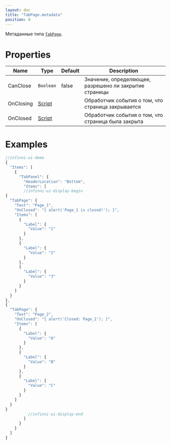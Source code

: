 ```yaml
---
layout: doc
title: "TabPage.metadata"
position: 0
---
```


Метаданные типа [`TabPage`](../).

# Properties

|Name|Type|Default|Description|
|----|----|-------|-----------|
|CanClose|`Boolean`|false|Значение, определяющее, разрешено ли закрытие страницы|
|OnClosing|[Script](../../../../Core/Script/)| |Обработчик события о том, что страница закрывается|
|OnClosed|[Script](../../../../Core/Script/)| |Обработчик события о том, что страница была закрыта|

# Examples

```js
//infinni-ui-demo
{
  "Items": [
    {
      "TabPanel": {
        "HeaderLocation": "Bottom",
        "Items": [
        //infinni-ui-display-begin
{
  "TabPage": {
    "Text": "Page_1",
    "OnClosed": "{ alert('Page_1 is closed!'); }",
    "Items": [
      {
        "Label": {
          "Value": "1"
        }
      },
      {
        "Label": {
          "Value": "2"
        }
      },
      {
        "Label": {
          "Value": "3"
        }
      }
    ]
  }
},
{
  "TabPage": {
    "Text": "Page_2",
    "OnClosed": "{ alert('Closed: Page_2'); }",
    "Items": [
      {
        "Label": {
          "Value": "A"
        }
      },
      {
        "Label": {
          "Value": "B"
        }
      },
      {
        "Label": {
          "Value": "C"
        }
      }
    ]
  }
}
          //infinni-ui-display-end
        ]
      }
    }    
  ]
}
```
